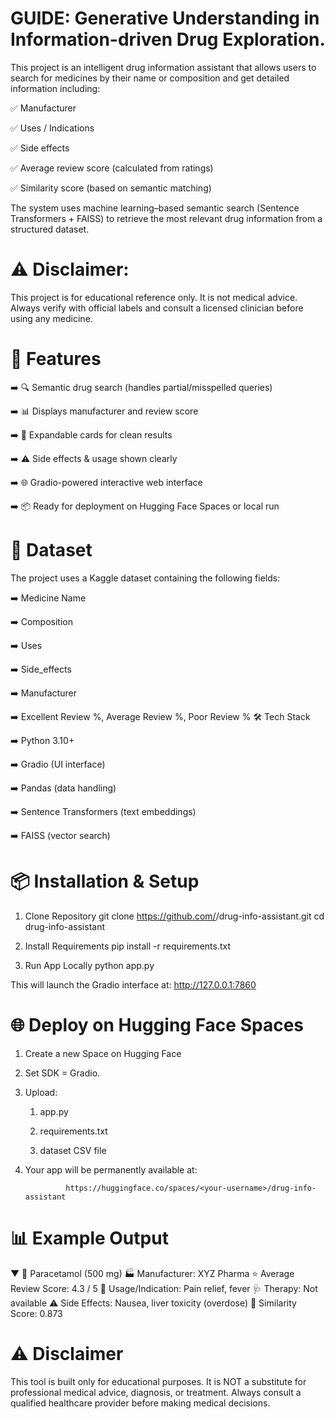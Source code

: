 # GUIDE: Generative Understanding in Information-driven Drug Exploration.


This project is an intelligent drug information assistant that allows users to search for medicines by their name or composition and get detailed information including:

✅ Manufacturer

✅ Uses / Indications

✅ Side effects

✅ Average review score (calculated from ratings)

✅ Similarity score (based on semantic matching)

The system uses machine learning–based semantic search (Sentence Transformers + FAISS) to retrieve the most relevant drug information from a structured dataset.

# ⚠️ Disclaimer: 
This project is for educational reference only. It is not medical advice. Always verify with official labels and consult a licensed clinician before using any medicine.
# 🚀 Features

➡️ 🔍 Semantic drug search (handles partial/misspelled queries)

➡️ 📊 Displays manufacturer and review score

➡️ 📝 Expandable cards for clean results

➡️ ⚠️ Side effects & usage shown clearly

➡️ 🌐 Gradio-powered interactive web interface

➡️ 📦 Ready for deployment on Hugging Face Spaces or local run

# 📂 Dataset
The project uses a Kaggle dataset containing the following fields:

➡️ Medicine Name

➡️ Composition

➡️ Uses

➡️ Side_effects

➡️ Manufacturer

➡️ Excellent Review %, Average Review %, Poor Review %
🛠️ Tech Stack

➡️ Python 3.10+

➡️ Gradio (UI interface)

➡️ Pandas (data handling)

➡️ Sentence Transformers (text embeddings)

➡️ FAISS (vector search)
# 📦 Installation & Setup
1. Clone Repository
git clone https://github.com/<your-username>/drug-info-assistant.git
cd drug-info-assistant

2. Install Requirements
pip install -r requirements.txt

3. Run App Locally
python app.py


This will launch the Gradio interface at:
http://127.0.0.1:7860

# 🌐 Deploy on Hugging Face Spaces

1. Create a new Space on Hugging Face

2. Set SDK = Gradio.

3. Upload:

      1. app.py

      2. requirements.txt

      3. dataset CSV file

4. Your app will be permanently available at:

                https://huggingface.co/spaces/<your-username>/drug-info-assistant
# 📊 Example Output
▼ 💊 Paracetamol (500 mg)
    🏭 Manufacturer: XYZ Pharma
    ⭐ Average Review Score: 4.3 / 5
    📌 Usage/Indication: Pain relief, fever
    🩺 Therapy: Not available
    ⚠️ Side Effects: Nausea, liver toxicity (overdose)
    🔢 Similarity Score: 0.873

# ⚠️ Disclaimer

This tool is built only for educational purposes.
It is NOT a substitute for professional medical advice, diagnosis, or treatment.
Always consult a qualified healthcare provider before making medical decisions.
